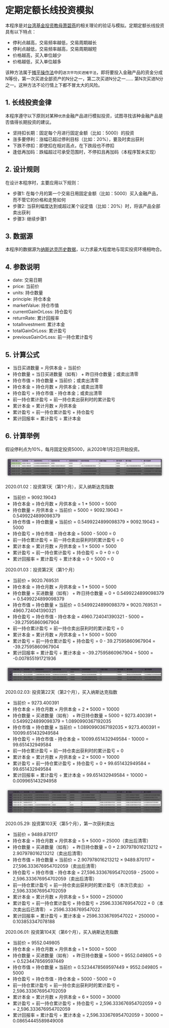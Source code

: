 # 定期定额长线投资模拟

本程序是对[台湾基金投资教母萧碧燕](https://zh.wikipedia.org/zh-cn/%E8%95%AD%E7%A2%A7%E7%87%95)的相关理论的验证与模拟。定期定额长线投资具有以下特点：

- 停利点越高，交易频率越低，交易周期越长
- 停利点越低，交易频率越高，交易周期越短
- 价格越高，买入单位越少
- 价格越低，买入单位越多

该种方法属于[摊平操作法](https://wiki.mbalib.com/wiki/%E6%91%8A%E5%B9%B3%E6%93%8D%E4%BD%9C%E6%B3%95)中的`逐次平均买进摊平法`，即将要投入金融产品的资金分成N等份，第一次买进全部资产的N分之一，第二次买进N分之一...... 第N次买进N分之一。这种方法不论行情上下都不冒太大的风险。

## 1. 长线投资金律

本程序遵守以下原则对某种`优质`金融产品进行模拟投资，试图寻找该种金融产品是否值得长期投资的建议。

- 坚持扣长期：固定每个月进行固定金额（比如：5000）的投资
- 涨多要停利：涨幅已超过停利目标（比如：20%），要及时卖出获利
- 下跌不停扣：即使扣在相对高点，在下跌段也不停扣
- 逢低再加码：跌幅超过可承受范围时，不停扣且再加码（本程序暂未实现）

## 2. 设计规则

在设计本程序时，主要应用以下规则：

- 步骤1: 在每个月的第一个交易日用固定金额（比如：5000）买入金融产品，而不管它的价格和走势如何
- 步骤2: 当获利幅度达到或超过某个设定值（比如：20%）时，将该产品全部卖出获利
- 步骤3: 继续步骤1

## 3. 数据源

本程序的数据源为[纳斯达克历史数据](https://finance.yahoo.com/quote/%5EIXIC/history?p=%5EIXIC)，以力求最大程度地与现实投资环境相吻合。

## 4. 参数说明

- date: 交易日期
- price: 当前价
- units: 持仓数量
- principle: 持仓本金
- marketValue: 持仓市值
- currentGainOrLoss: 持仓盈亏
- returnRate: 累计回报率
- totalInvestment: 累计本金
- totalGainOrLoss: 累计盈亏
- previousGainOrLoss: 前一持仓累计盈亏

## 5. 计算公式

- 当日买进数量 = 月供本金 ÷ 当前价
- 持仓数量 = 当日买进数量（如有） + 昨日持仓数量；或卖出清零
- 持仓市值 = 持仓数量 × 当前价；或卖出清零
- 持仓本金 = 持仓月数 × 月供本金；或卖出清零
- 持仓盈亏 = 持仓市值 - 持仓本金；或卖出清零
- 前一持仓累计盈亏 = 前一持仓卖出获利时的累计盈亏
- 累计本金 = 累计月数 × 月供本金
- 累计盈亏 = 前一持仓累计盈亏 + 持仓盈亏
- 累计回报率 = 累计盈亏 ÷ 累计本金

## 6. 计算举例

假设停利点为10%，每月固定投资5000，从2020年1月2日开始投资。

![calculation-example](/docs/calculation-1.png)

2020.01.02：投资第1天（第1个月），买入纳斯达克指数

- 当前价 = 9092.19043
- 持仓本金 = 持仓月数 × 月供本金 = 1 * 5000 = 5000
- 持仓数量 = 月供本金 ÷ 当前价 = 5000 ÷ 9092.19043 = 0.5499224899098379
- 持仓市值 = 持仓数量 × 当前价 = 0.5499224899098379 × 9092.19043 = 5000
- 持仓盈亏 = 持仓市值 - 持仓本金 = 5000 - 5000 = 0
- 前一持仓累计盈亏 = 前一持仓卖出获利时的累计盈亏 = 0
- 累计本金 = 累计月数 × 月供本金 = 1 × 5000 = 5000
- 累计盈亏 = 前一持仓累计盈亏 + 持仓盈亏 = 0 + 0 = 0
- 累计回报率 = 累计盈亏 ÷ 累计本金 = 0 ÷ 5000 = 0

2020.01.03：投资第2天（第1个月）

- 当前价 = 9020.769531
- 持仓本金 = 持仓月数 × 月供本金 = 1 * 5000 = 5000
- 持仓数量 = 买进数量（如有） + 昨日持仓数量 = 0 + 0.5499224899098379 = 0.5499224899098379
- 持仓市值 = 持仓数量 × 当前价 = 0.5499224899098379 × 9020.769531 = 4960.724041390321
- 持仓盈亏 = 持仓市值 - 持仓本金 = 4960.724041390321 - 5000 = -39.27595860967904
- 前一持仓累计盈亏 = 前一持仓卖出获利时的累计盈亏 = 0
- 累计本金 = 累计月数 × 月供本金 = 1 × 5000 = 5000
- 累计盈亏 = 前一持仓累计盈亏 + 持仓盈亏 = 0 - 39.27595860967904 = -39.27595860967904
- 累计回报率 = 累计盈亏 ÷ 累计本金 = -39.27595860967904 ÷ 5000 = -0.007855191721936

![calculation-example](/docs/calculation-2.png)

2020.02.03: 投资第22天（第2个月），买入纳斯达克指数

- 当前价 = 9273.400391
- 持仓本金 = 持仓月数 × 月供本金 = 2 * 5000 = 10000
- 持仓数量 = 买进数量（如有） + 昨日持仓数量 = 5000 ÷ 9273.400391 + 0.5499224899098379 = 1.0890990367192035
- 持仓市值 = 持仓数量 × 当前价 = 1.0890990367192035 × 9273.400391 = 10099.651432949584
- 持仓盈亏 = 持仓市值 - 持仓本金 = 10099.651432949584 - 10000 = 99.651432949584
- 前一持仓累计盈亏 = 前一持仓卖出获利时的累计盈亏 = 0
- 累计本金 = 累计月数 × 月供本金 = 2 × 5000 = 10000
- 累计盈亏 = 前一持仓累计盈亏 + 持仓盈亏 = 0 + 99.651432949584 = 99.651432949584
- 累计回报率 = 累计盈亏 ÷ 累计本金 = 99.651432949584 ÷ 10000 = 0.009965143294958

![calculation-example](/docs/calculation-3.png)

2020.05.29: 投资第103天（第5个月），第一次获利卖出

- 当前价 = 9489.870117
- 持仓本金 = 持仓月数 × 月供本金 = 5 * 5000 = 25000（卖出后清零）
- 持仓数量 = 买进数量（如有） + 昨日持仓数量 = 0 + 2.907978016213212 = 2.907978016213212（卖出后清零）
- 持仓市值 = 持仓数量 × 当前价 = 2.907978016213212 × 9489.870117 = 27,596.333676954702059（卖出后清零）
- 持仓盈亏 = 持仓市值 - 持仓本金 = 27,596.333676954702059 - 25000 = 2,596.333676954702059（卖出后清零）
- 前一持仓累计盈亏 = 前一持仓卖出获利时的累计盈亏（本次已卖出） = 2,596.333676954702059
- 累计本金 = 累计月数 × 月供本金 = 5 × 5000 = 250000
- 累计盈亏 = 前一持仓累计盈亏 + 持仓盈亏 = 2596.3336769547022 + 0（本次卖出后已清零） = 2596.3336769547022
- 累计回报率 = 累计盈亏 ÷ 累计本金 = 2596.3336769547022 ÷ 250000 = 0.103853347078188

2020.06.01: 投资第104天（第6个月），买入纳斯达克指数

- 当前价 = 9552.049805
- 持仓本金 = 持仓月数 × 月供本金 = 1 * 5000 = 5000
- 持仓数量 = 买进数量（如有） + 昨日持仓数量 = 5000 ÷ 9552.049805 + 0 = 0.5234478569597449
- 持仓市值 = 持仓数量 × 当前价 = 0.5234478569597449 × 9552.049805 = 5000
- 持仓盈亏 = 持仓市值 - 持仓本金 = 5000 - 5000 = 0
- 前一持仓累计盈亏 = 前一持仓卖出获利时的累计盈亏 = 2,596.333676954702059
- 累计本金 = 累计月数 × 月供本金 = 6 × 5000 = 30000
- 累计盈亏 = 前一持仓累计盈亏 + 持仓盈亏 = 2,596.333676954702059 + 0 = 2,596.333676954702059
- 累计回报率 = 累计盈亏 ÷ 累计本金 = 2,596.333676954702059 ÷ 30000 = 0.08654445589849008

